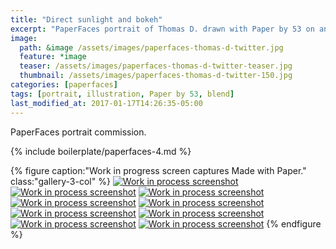 ```yaml
---
title: "Direct sunlight and bokeh"
excerpt: "PaperFaces portrait of Thomas D. drawn with Paper by 53 on an iPad."
image: 
  path: &image /assets/images/paperfaces-thomas-d-twitter.jpg 
  feature: *image
  teaser: /assets/images/paperfaces-thomas-d-twitter-teaser.jpg
  thumbnail: /assets/images/paperfaces-thomas-d-twitter-150.jpg
categories: [paperfaces]
tags: [portrait, illustration, Paper by 53, blend]
last_modified_at: 2017-01-17T14:26:35-05:00
---
```


PaperFaces portrait commission.

{% include boilerplate/paperfaces-4.md %}

{% figure caption:"Work in progress screen captures Made with Paper." class:"gallery-3-col" %}
[![Work in process screenshot](/assets/images/paperfaces-thomas-d-process-1-600.jpg)](/assets/images/paperfaces-thomas-d-process-1-lg.jpg)
[![Work in process screenshot](/assets/images/paperfaces-thomas-d-process-2-600.jpg)](/assets/images/paperfaces-thomas-d-process-2-lg.jpg)
[![Work in process screenshot](/assets/images/paperfaces-thomas-d-process-3-600.jpg)](/assets/images/paperfaces-thomas-d-process-3-lg.jpg)
[![Work in process screenshot](/assets/images/paperfaces-thomas-d-process-4-600.jpg)](/assets/images/paperfaces-thomas-d-process-4-lg.jpg)
[![Work in process screenshot](/assets/images/paperfaces-thomas-d-process-5-600.jpg)](/assets/images/paperfaces-thomas-d-process-5-lg.jpg)
[![Work in process screenshot](/assets/images/paperfaces-thomas-d-process-6-600.jpg)](/assets/images/paperfaces-thomas-d-process-6-lg.jpg)
[![Work in process screenshot](/assets/images/paperfaces-thomas-d-process-7-600.jpg)](/assets/images/paperfaces-thomas-d-process-7-lg.jpg)
[![Work in process screenshot](/assets/images/paperfaces-thomas-d-process-8-600.jpg)](/assets/images/paperfaces-thomas-d-process-8-lg.jpg)
[![Work in process screenshot](/assets/images/paperfaces-thomas-d-process-9-600.jpg)](/assets/images/paperfaces-thomas-d-process-9-lg.jpg)
{% endfigure %}
